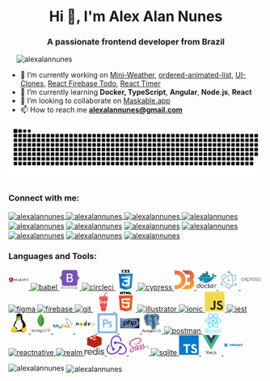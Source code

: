 
  
<h1  align="center">Hi 👋, I'm Alex Alan Nunes</h1>

<h3  align="center">A passionate frontend developer from Brazil</h3>

<p  align="left"> &nbsp;&nbsp;&nbsp;&nbsp;<img  src="https://komarev.com/ghpvc/?username=alexalannunes&label=Profile%20views&color=0e75b6&style=flat"  alt="alexalannunes" /> </p>

- 🔭 I’m currently working on [Mini-Weather](https://mini-weather-rosy.vercel.app/), [ordered-animated-list](https://github.com/alexalannunes/ordered-animated-list), [UI-Clones](https://github.com/alexalannunes/ui-clones), [React Firebase Todo](https://github.com/alexalannunes/react-todo-firebase), [React Timer](https://github.com/alexalannunes/react-timer-pwa)
- 🌱 I’m currently learning **Docker, TypeScript**, **Angular**, **Node.js**, **React**
- 👯 I’m looking to collaborate on [Maskable.app](https://maskable.app/)
- 📫 How to reach me **alexalannunes@gmail.com**

 
<img  src="https://raw.githubusercontent.com/alexalannunes/alexalannunes/master/alexalannunes.svg" />

<h3  align="left">Connect with me:</h3>

<p  align="left">
<a  href="https://codepen.io/alexalannunes"  target="blank">
<img  align="center"  src="https://cdn.jsdelivr.net/npm/simple-icons@3.0.1/icons/codepen.svg"  alt="alexalannunes"  height="30"  width="40" />
</a>
<a  href="https://dev.to/alexalannunes"  target="blank">
<img  align="center"  src="https://cdn.jsdelivr.net/npm/simple-icons@3.0.1/icons/dev-dot-to.svg"  alt="alexalannunes"  height="30"  width="40" />
</a>
<a  href="https://twitter.com/alexalannunes"  target="blank">
<img  align="center"  src="https://cdn.jsdelivr.net/npm/simple-icons@v3/icons/twitter.svg"  alt="alexalannunes"  height="30"  width="40" />
</a>
<a  href="https://linkedin.com/in/alexalannunes"  target="blank"><img  align="center"  src="https://cdn.jsdelivr.net/npm/simple-icons@v3/icons/linkedin.svg"  alt="alexalannunes"  height="30"  width="40" /></a>
<a  href="https://codesandbox.com/alexalannunes"  target="blank"><img  align="center"  src="https://cdn.jsdelivr.net/npm/simple-icons@3.0.1/icons/codesandbox.svg"  alt="alexalannunes"  height="30"  width="40" /></a>
<a  href="https://fb.com/alexalannunes"  target="blank"><img  align="center"  src="https://cdn.jsdelivr.net/npm/simple-icons@v3/icons/facebook.svg"  alt="alexalannunes"  height="30"  width="40" /></a>
<a  href="https://instagram.com/alexalannunes"  target="blank"><img  align="center"  src="https://cdn.jsdelivr.net/npm/simple-icons@v3/icons/instagram.svg"  alt="alexalannunes"  height="30"  width="40" /></a>
<a  href="https://dribbble.com/alexalannunes"  target="blank"><img  align="center"  src="https://cdn.jsdelivr.net/npm/simple-icons@v3/icons/dribbble.svg"  alt="alexalannunes"  height="30"  width="40" /></a>
<a  href="https://www.behance.net/alexalannunes"  target="blank"><img  align="center"  src="https://cdn.jsdelivr.net/npm/simple-icons@v3/icons/behance.svg"  alt="alexalannunes"  height="30"  width="40" /></a>
<a  href="https://medium.com/@alexalannunes"  target="blank"><img  align="center"  src="https://cdn.jsdelivr.net/npm/simple-icons@v3/icons/medium.svg"  alt="alexalannunes"  height="30"  width="40" /></a>
<a  href="https://www.youtube.com/channel/UC_Dt6XtAfVgYNzd1iMH56Aw"  target="blank"><img  align="center"  src="https://cdn.jsdelivr.net/npm/simple-icons@v3/icons/youtube.svg"  alt="alexalannunes"  height="30"  width="40" /></a>
</p>

  

<h3  align="left">Languages and Tools:</h3>

<p  align="left"> <a  href="https://angular.io"  target="_blank"> <img  src="https://raw.githubusercontent.com/devicons/devicon/master/icons/angularjs/angularjs-original-wordmark.svg"  alt="angularjs"  width="40"  height="40"/> </a> <a  href="https://babeljs.io/"  target="_blank"> <img  src="https://www.vectorlogo.zone/logos/babeljs/babeljs-icon.svg"  alt="babel"  width="40"  height="40"/> </a> <a  href="https://getbootstrap.com"  target="_blank"> <img  src="https://raw.githubusercontent.com/devicons/devicon/master/icons/bootstrap/bootstrap-plain-wordmark.svg"  alt="bootstrap"  width="40"  height="40"/> </a> <a  href="https://circleci.com"  target="_blank"> <img  src="https://www.vectorlogo.zone/logos/circleci/circleci-icon.svg"  alt="circleci"  width="40"  height="40"/> </a> <a  href="https://www.w3schools.com/css/"  target="_blank"> <img  src="https://raw.githubusercontent.com/devicons/devicon/master/icons/css3/css3-original-wordmark.svg"  alt="css3"  width="40"  height="40"/> </a> <a  href="https://www.cypress.io"  target="_blank"> <img  src="https://raw.githubusercontent.com/simple-icons/simple-icons/6e46ec1fc23b60c8fd0d2f2ff46db82e16dbd75f/icons/cypress.svg"  alt="cypress"  width="40"  height="40"/> </a> <a  href="https://d3js.org/"  target="_blank"> <img  src="https://raw.githubusercontent.com/devicons/devicon/master/icons/d3js/d3js-original.svg"  alt="d3js"  width="40"  height="40"/> </a> <a  href="https://www.docker.com/"  target="_blank"> <img  src="https://raw.githubusercontent.com/devicons/devicon/master/icons/docker/docker-original-wordmark.svg"  alt="docker"  width="40"  height="40"/> </a> <a  href="https://www.electronjs.org"  target="_blank"> <img  src="https://raw.githubusercontent.com/devicons/devicon/master/icons/electron/electron-original.svg"  alt="electron"  width="40"  height="40"/> </a> <a  href="https://expressjs.com"  target="_blank"> <img  src="https://raw.githubusercontent.com/devicons/devicon/master/icons/express/express-original-wordmark.svg"  alt="express"  width="40"  height="40"/> </a> <a  href="https://www.figma.com/"  target="_blank"> <img  src="https://www.vectorlogo.zone/logos/figma/figma-icon.svg"  alt="figma"  width="40"  height="40"/> </a> <a  href="https://firebase.google.com/"  target="_blank"> <img  src="https://www.vectorlogo.zone/logos/firebase/firebase-icon.svg"  alt="firebase"  width="40"  height="40"/> </a> <a  href="https://git-scm.com/"  target="_blank"> <img  src="https://www.vectorlogo.zone/logos/git-scm/git-scm-icon.svg"  alt="git"  width="40"  height="40"/> </a> <a  href="https://gulpjs.com"  target="_blank"> <img  src="https://raw.githubusercontent.com/devicons/devicon/master/icons/gulp/gulp-plain.svg"  alt="gulp"  width="40"  height="40"/> </a> <a  href="https://www.w3.org/html/"  target="_blank"> <img  src="https://raw.githubusercontent.com/devicons/devicon/master/icons/html5/html5-original-wordmark.svg"  alt="html5"  width="40"  height="40"/> </a> <a  href="https://www.adobe.com/in/products/illustrator.html"  target="_blank"> <img  src="https://www.vectorlogo.zone/logos/adobe_illustrator/adobe_illustrator-icon.svg"  alt="illustrator"  width="40"  height="40"/> </a> <a  href="https://ionicframework.com"  target="_blank"> <img  src="https://upload.wikimedia.org/wikipedia/commons/d/d1/Ionic_Logo.svg"  alt="ionic"  width="40"  height="40"/> </a> <a  href="https://developer.mozilla.org/en-US/docs/Web/JavaScript"  target="_blank"> <img  src="https://raw.githubusercontent.com/devicons/devicon/master/icons/javascript/javascript-original.svg"  alt="javascript"  width="40"  height="40"/> </a> <a  href="https://jestjs.io"  target="_blank"> <img  src="https://www.vectorlogo.zone/logos/jestjsio/jestjsio-icon.svg"  alt="jest"  width="40"  height="40"/> </a> <a  href="https://www.linux.org/"  target="_blank"> <img  src="https://raw.githubusercontent.com/devicons/devicon/master/icons/linux/linux-original.svg"  alt="linux"  width="40"  height="40"/> </a> <a  href="https://www.mongodb.com/"  target="_blank"> <img  src="https://raw.githubusercontent.com/devicons/devicon/master/icons/mongodb/mongodb-original-wordmark.svg"  alt="mongodb"  width="40"  height="40"/> </a> <a  href="https://www.mysql.com/"  target="_blank"> <img  src="https://raw.githubusercontent.com/devicons/devicon/master/icons/mysql/mysql-original-wordmark.svg"  alt="mysql"  width="40"  height="40"/> </a> <a  href="https://nodejs.org"  target="_blank"> <img  src="https://raw.githubusercontent.com/devicons/devicon/master/icons/nodejs/nodejs-original-wordmark.svg"  alt="nodejs"  width="40"  height="40"/> </a> <a  href="https://www.photoshop.com/en"  target="_blank"> <img  src="https://raw.githubusercontent.com/devicons/devicon/master/icons/photoshop/photoshop-line.svg"  alt="photoshop"  width="40"  height="40"/> </a> <a  href="https://www.php.net"  target="_blank"> <img  src="https://raw.githubusercontent.com/devicons/devicon/master/icons/php/php-original.svg"  alt="php"  width="40"  height="40"/> </a> <a  href="https://www.postgresql.org"  target="_blank"> <img  src="https://raw.githubusercontent.com/devicons/devicon/master/icons/postgresql/postgresql-original-wordmark.svg"  alt="postgresql"  width="40"  height="40"/> </a> <a  href="https://postman.com"  target="_blank"> <img  src="https://www.vectorlogo.zone/logos/getpostman/getpostman-icon.svg"  alt="postman"  width="40"  height="40"/> </a> <a  href="https://reactjs.org/"  target="_blank"> <img  src="https://raw.githubusercontent.com/devicons/devicon/master/icons/react/react-original-wordmark.svg"  alt="react"  width="40"  height="40"/> </a> <a  href="https://reactnative.dev/"  target="_blank"> <img  src="https://reactnative.dev/img/header_logo.svg"  alt="reactnative"  width="40"  height="40"/> </a> <a  href="https://realm.io/"  target="_blank"> <img  src="https://raw.githubusercontent.com/bestofjs/bestofjs-webui/8665e8c267a0215f3159df28b33c365198101df5/public/logos/realm.svg"  alt="realm"  width="40"  height="40"/> </a> <a  href="https://redis.io"  target="_blank"> <img  src="https://raw.githubusercontent.com/devicons/devicon/master/icons/redis/redis-original-wordmark.svg"  alt="redis"  width="40"  height="40"/> </a> <a  href="https://redux.js.org"  target="_blank"> <img  src="https://raw.githubusercontent.com/devicons/devicon/master/icons/redux/redux-original.svg"  alt="redux"  width="40"  height="40"/> </a> <a  href="https://sass-lang.com"  target="_blank"> <img  src="https://raw.githubusercontent.com/devicons/devicon/master/icons/sass/sass-original.svg"  alt="sass"  width="40"  height="40"/> </a> <a  href="https://www.sqlite.org/"  target="_blank"> <img  src="https://www.vectorlogo.zone/logos/sqlite/sqlite-icon.svg"  alt="sqlite"  width="40"  height="40"/> </a> <a  href="https://www.typescriptlang.org/"  target="_blank"> <img  src="https://raw.githubusercontent.com/devicons/devicon/master/icons/typescript/typescript-original.svg"  alt="typescript"  width="40"  height="40"/> </a> <a  href="https://vuejs.org/"  target="_blank"> <img  src="https://raw.githubusercontent.com/devicons/devicon/master/icons/vuejs/vuejs-original-wordmark.svg"  alt="vuejs"  width="40"  height="40"/> </a> <a  href="https://webpack.js.org"  target="_blank"> <img  src="https://raw.githubusercontent.com/devicons/devicon/d00d0969292a6569d45b06d3f350f463a0107b0d/icons/webpack/webpack-original-wordmark.svg"  alt="webpack"  width="40"  height="40"/> </a> </p>

  

<p><img  align="left"  src="https://github-readme-stats.vercel.app/api/top-langs?username=alexalannunes&show_icons=true&locale=en&layout=compact"  alt="alexalannunes" /></p>

  

<p>&nbsp;<img  align="center"  src="https://github-readme-stats.vercel.app/api?username=alexalannunes&show_icons=true&locale=en"  alt="alexalannunes" /></p>
